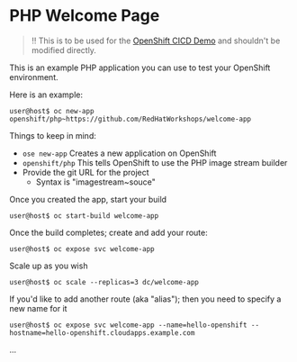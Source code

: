 # PHP Welcome Page

> :bangbang: This is to be used for the [OpenShift CICD Demo](https://github.com/RedHatWorkshops/openshift-cicd-demo) and shouldn't be modified directly.

This is an example PHP application you can use to test your OpenShift environment.

Here is an example:
```
user@host$ oc new-app openshift/php~https://github.com/RedHatWorkshops/welcome-app
```

Things to keep in mind:
* `ose new-app` Creates a new application on OpenShift
* `openshift/php` This tells OpenShift to use the PHP image stream builder
* Provide the git URL for the project
  * Syntax is "imagestream~souce"

Once you created the app, start your build

```
user@host$ oc start-build welcome-app
```

Once the build completes; create and add your route:
```
user@host$ oc expose svc welcome-app
```

Scale up as you wish
```
user@host$ oc scale --replicas=3 dc/welcome-app
```

If you'd like to add another route (aka "alias"); then you need to specify a new name for it

```
user@host$ oc expose svc welcome-app --name=hello-openshift --hostname=hello-openshift.cloudapps.example.com
```

...
